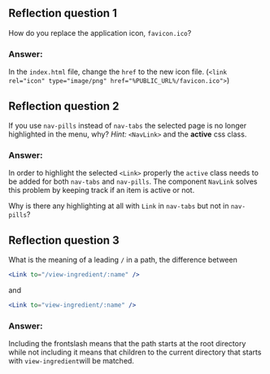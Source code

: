 ## Reflection question 1

How do you replace the application icon, `favicon.ico`?

### **Answer:**

In the `index.html` file,
change the `href` to the new icon file. (`
    <link rel="icon" type="image/png" href="%PUBLIC_URL%/favicon.ico">
`)
## Reflection question 2

If you use `nav-pills` instead of `nav-tabs` the selected page is no longer highlighted in the menu, why? *Hint:* `<NavLink>` and the **active** css class.

### **Answer:**

In order to highlight the selected `<Link>` properly the `active` class needs to be added for both `nav-tabs` and `nav-pills`. The component `NavLink` solves this problem by keeping track if an item is active or not. 

Why is there any highlighting at all with `Link` in `nav-tabs` but not in `nav-pills`?

## Reflection question 3

What is the meaning of a leading `/` in a path, the difference between 

```jsx
<Link to="/view-ingredient/:name" />
```

and

```jsx
<Link to="view-ingredient/:name" />
```

### **Answer:**

Including the frontslash means that the path starts at the root directory while not including it means that children to the current directory that starts with `view-ingredient`will be matched.

